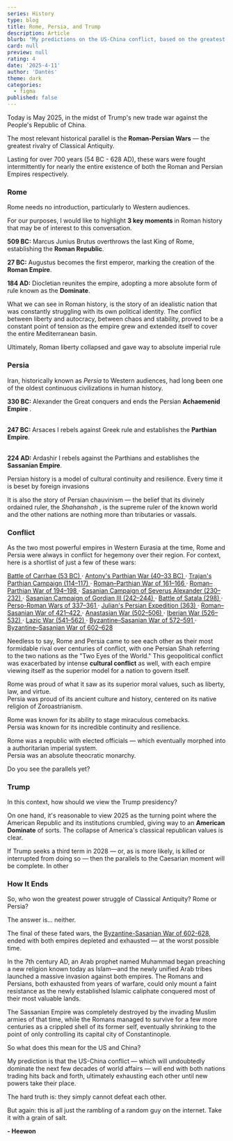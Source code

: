 ```yaml
---
series: History
type: blog
title: Rome, Persia, and Trump
description: Article
blurb: "My predictions on the US-China conflict, based on the greatest rivalry of classical antiquity."
card: null
preview: null
rating: 4
date: '2025-4-11'
author: 'Dantès'
theme: dark
categories:
  - figma
published: false
---
```


<script>
  import Counter from './counter.svelte'
</script>


Today is May 2025, in the midst of Trump's new trade war against the People's Republic of China.

The most relevant historical parallel is the <b>Roman-Persian Wars</b> — the greatest rivalry of Classical Antiquity.

Lasting for over 700 years (54 BC - 628 AD), these wars were fought intermittently for nearly the entire
existence of both the Roman and Persian Empires respectively.


### Rome

Rome needs no introduction, particularly to Western audiences.

For our purposes, I would like to highlight <b> 3 key moments </b> in Roman history that may be of interest to this conversation.

**509 BC:** Marcus Junius Brutus overthrows the last King of Rome, establishing the **Roman Republic**.

**27 BC:**  Augustus becomes the first emperor, marking the creation of the  **Roman Empire**.

**184 AD:**  Diocletian reunites the empire, adopting a more absolute form of rule known as the **Dominate**.

What we can see in Roman history, is the story of an idealistic nation that was constantly struggling with its own political identity. The conflict between liberty and autocracy, between chaos and stability, proved to be a constant point of tension as the empire grew and extended itself to cover the entire Mediterranean basin.

Ultimately, Roman liberty collapsed and gave way to absolute imperial rule


### Persia

Iran, historically known as <i>Persia</i> to Western audiences, had long been one of the oldest continuous civilizations in human history.



<b> 330 BC: </b> Alexander the Great conquers and ends the Persian <b> Achaemenid Empire </b>. <br><br>

<b> 247 BC: </b> Arsaces I rebels against Greek rule and establishes the <b>Parthian Empire</b>. <br><br>

<b> 224 AD: </b> Ardashir I rebels against the Parthians and establishes the <b>Sassanian Empire</b>.

Persian history is a model of cultural continuity and resilience. Every time it is beset by foreign invasions

It is also the story of Persian chauvinism — the belief that its divinely ordained ruler, the <i> Shahanshah </i>, is the supreme ruler of the known world and the other nations are nothing more than tributaries or vassals.


### Conflict

As the two most powerful empires in Western Eurasia at the time, Rome and Persia were always in conflict for hegemony over their region. For context, here is a shortlist of just a few of these wars:

<a href='https://en.wikipedia.org/wiki/Battle_of_Carrhae'>
Battle of Carrhae (53 BC)
</a> ·

<a href='https://en.wikipedia.org/wiki/Antony%27s_Atropatene_campaign'>
Antony's Parthian War (40–33 BC)
</a> ·

<a href='https://en.wikipedia.org/wiki/Trajan%27s_Parthian_campaign'>
Trajan's Parthian Campaign (114–117)
</a> ·

<a href='https://en.wikipedia.org/wiki/Roman%E2%80%93Parthian_War_of_161%E2%80%93166'>
Roman–Parthian War of 161–166
</a> ·

<a href='https://en.wikipedia.org/wiki/Roman%E2%80%93Parthian_War_of_194%E2%80%93198'>
Roman–Parthian War of 194–198
</a> ·

<a href='https://en.wikipedia.org/wiki/Sasanian_campaign_of_Severus_Alexander'>
Sasanian Campaign of Severus Alexander (230–232)
</a> ·

<a href='https://en.wikipedia.org/wiki/Sasanian_campaign_of_Gordian_III'>
Sasanian Campaign of Gordian III (242–244)
</a> ·

<a href='https://en.wikipedia.org/wiki/Battle_of_Satala_(298)'>
Battle of Satala (298)
</a> ·

<a href='https://en.wikipedia.org/wiki/Perso-Roman_wars_of_337%E2%80%93361'>
Perso-Roman Wars of 337–361
</a> ·

<a href='https://en.wikipedia.org/wiki/Julian%27s_Persian_expedition'>
Julian's Persian Expedition (363)
</a> ·

<a href='https://en.wikipedia.org/wiki/Roman%E2%80%93Sasanian_War_of_421%E2%80%93422'>
Roman–Sasanian War of 421–422
</a> ·

<a href='https://en.wikipedia.org/wiki/Anastasian_War'>
Anastasian War (502–506)
</a> ·

<a href='https://en.wikipedia.org/wiki/Iberian_War'>
Iberian War (526–532)
</a> ·

<a href='https://en.wikipedia.org/wiki/Lazic_War'>
Lazic War (541–562)
</a> ·

<a href='https://en.wikipedia.org/wiki/Byzantine%E2%80%93Sasanian_War_of_572%E2%80%93591'>
Byzantine–Sasanian War of 572–591
</a> ·

<a href='https://en.wikipedia.org/wiki/Byzantine%E2%80%93Sasanian_War_of_602%E2%80%93628'>
Byzantine–Sasanian War of 602–628
</a>


Needless to say, Rome and Persia came to see each other as their most formidable rival over centuries of conflict, with one Persian Shah referring to the two nations as the "Two Eyes of the World." This geopolitical conflict was exacerbated by intense <b>cultural conflict</b> as well, with each empire viewing itself as the superior model for a nation to govern itself.

Rome was proud of what it saw as its superior moral values, such as liberty, law, and virtue. <br>
Persia was proud of its ancient culture and history, centered on its native religion of Zoroastrianism.

Rome was known for its ability to stage miraculous comebacks. <br>
Persia was known for its incredible continuity and resilience.

Rome was a republic with elected officials — which eventually morphed into a authoritarian imperial system. <br>
Persia was an absolute theocratic monarchy.

Do you see the parallels yet?


### Trump


In this context, how should we view the Trump presidency?

On one hand, it's reasonable to view 2025 as the turning point where the American Republic and its institutions crumbled, giving way to an <b>American Dominate</b> of sorts. The collapse of America's classical republican values is clear.

If Trump seeks a third term in 2028 — or, as is more likely, is killed or interrupted from doing so — then the parallels to the Caesarian
moment will be complete. In other



### How It Ends

So, who won the greatest power struggle of Classical Antiquity? Rome or Persia?

The answer is... neither.

The final of these fated wars, the <a href = 'https://en.wikipedia.org/wiki/Byzantine%E2%80%93Sasanian_War_of_602%E2%80%93628'>Byzantine-Sasanian War of 602-628</a>, ended with both empires depleted and exhausted — at the worst possible time.

In the 7th century AD, an Arab prophet named Muhammad began preaching a new religion known today as Islam—and the newly
unified Arab tribes launched a massive invasion against both empires. The Romans and Persians, both exhausted from years of warfare,
could only mount a faint resistance as the newly established Islamic caliphate conquered most of their most valuable lands.

The Sassanian Empire was completely destroyed by the invading Muslim armies of that time, while the Romans managed to survive for a few
more centuries as a crippled shell of its former self, eventually shrinking to the point of only controlling its capital city of Constantinople.

So what does this mean for the US and China?

My prediction is that the US-China conflict — which will undoubtedly dominate the next few decades of world affairs — will end with both nations trading hits back and forth, ultimately exhausting each other until new powers take their place.

The hard truth is: they simply cannot defeat each other.

But again: this is all just the rambling of a random guy on the internet. Take it with a grain of salt.

<b> - Heewon </b>

